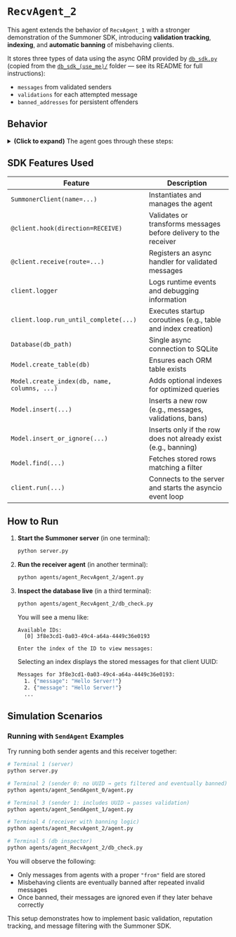 # `RecvAgent_2`

This agent extends the behavior of `RecvAgent_1` with a stronger demonstration of the Summoner SDK, introducing **validation tracking**, **indexing**, and **automatic banning** of misbehaving clients.

It stores three types of data using the async ORM provided by [`db_sdk.py`](db_sdk.py) (copied from the [`db_sdk_(use_me)/`](../db_sdk_(use_me)/) folder — see its README for full instructions):

- `messages` from validated senders  
- `validations` for each attempted message  
- `banned_addresses` for persistent offenders  

## Behavior


<details>
<summary><b>(Click to expand)</b> The agent goes through these steps:</summary>
<br>

1. On startup, the agent initializes the database with three tables:  
   - `messages`: stores all accepted messages  
   - `validations`: logs whether each message was valid  
   - `banned_addresses`: tracks IP addresses that should be ignored  

   It also creates indexes to speed up database lookups.

2. Each time a message arrives:  
   - The `@client.hook` runs first:  
     - If the message is malformed (missing `"remote_addr"` or `"content"`), it logs:  
       ```
       [hook:recv] missing address/content
       ```  
       and discards the message.  
     - Otherwise, it checks whether the address is already banned:  
       ```
       [hook:recv] 127.0.0.1:64790 -> Banned? True
       ```  
       If banned, the message is ignored.  
     - If not banned, it validates whether the content includes a `"from"` field (UUID).  
       - If valid:  
         - Logs:  
           ```
           [hook:recv] 127.0.0.1:64788 valid, id=3f8e3...
           ```  
         - Records a positive validation and forwards the message (with `"from"` stripped) to the receiver.  
       - If invalid:  
         - Logs:  
           ```
           [hook:recv] 127.0.0.1:64790 invalid -> checking if ban is required...
           ```  
         - Records a negative validation.  
         - If this address has sent ≥ 20 invalid messages and fewer than 50% of them were valid, it gets banned:
           ```
           [hook:recv] 127.0.0.1:64790 has been banned
           ```  

3. Validated messages are passed to the `@client.receive` handler, which:  
   - Logs the incoming message:  
     ```
     INFO - Received message from Agent @(id=3f8e3...)
     ```  
   - Stores the `(sender_id, content)` in the database  
   - Queries how many messages this sender has stored so far, and logs:  
     ```
     INFO - Agent @(id=3f8e3...) has now 22 messages stored.
     ```  

4. The agent runs until you stop it (e.g. Ctrl+C).  
   On shutdown, it closes the database connection cleanly.

While it is running, you can inspect the data with the provided [`db_check.py`](db_check.py) script (see [**How to Run**](#how-to-run)).

</details>

## SDK Features Used

| Feature                                      | Description                                                              |
|----------------------------------------------|--------------------------------------------------------------------------|
| `SummonerClient(name=...)`                       | Instantiates and manages the agent                                       |
| `@client.hook(direction=RECEIVE)`            | Validates or transforms messages before delivery to the receiver         |
| `@client.receive(route=...)`                 | Registers an async handler for validated messages                        |
| `client.logger`                              | Logs runtime events and debugging information                            |
| `client.loop.run_until_complete(...)`        | Executes startup coroutines (e.g., table and index creation)             |
| `Database(db_path)`                            | Single async connection to SQLite            |
| `Model.create_table(db)`                     | Ensures each ORM table exists                                            |
| `Model.create_index(db, name, columns, ...)` | Adds optional indexes for optimized queries                              |
| `Model.insert(...)`                          | Inserts a new row (e.g., messages, validations, bans)                    |
| `Model.insert_or_ignore(...)`                | Inserts only if the row does not already exist (e.g., banning)           |
| `Model.find(...)`                            | Fetches stored rows matching a filter                                    |
| `client.run(...)`                            | Connects to the server and starts the asyncio event loop                 |


## How to Run

1. **Start the Summoner server** (in one terminal):
    ```bash
    python server.py
    ```

2. **Run the receiver agent** (in another terminal):
    ```bash
    python agents/agent_RecvAgent_2/agent.py
    ```

3. **Inspect the database live** (in a third terminal):
    ```bash
    python agents/agent_RecvAgent_2/db_check.py
    ```
    You will see a menu like:
    ```
    Available IDs:
      [0] 3f8e3cd1-0a03-49c4-a64a-4449c36e0193

    Enter the index of the ID to view messages:
    ```
    Selecting an index displays the stored messages for that client UUID:
    ```sh
    Messages for 3f8e3cd1-0a03-49c4-a64a-4449c36e0193:
      1. {"message": "Hello Server!"}
      2. {"message": "Hello Server!"}
      ...
    ```


## Simulation Scenarios

### Running with `SendAgent` Examples

Try running both sender agents and this receiver together:

```bash
# Terminal 1 (server)
python server.py

# Terminal 2 (sender 0: no UUID → gets filtered and eventually banned)
python agents/agent_SendAgent_0/agent.py

# Terminal 3 (sender 1: includes UUID → passes validation)
python agents/agent_SendAgent_1/agent.py

# Terminal 4 (receiver with banning logic)
python agents/agent_RecvAgent_2/agent.py

# Terminal 5 (db inspector)
python agents/agent_RecvAgent_2/db_check.py
```

You will observe the following:

* Only messages from agents with a proper `"from"` field are stored
* Misbehaving clients are eventually banned after repeated invalid messages
* Once banned, their messages are ignored even if they later behave correctly

This setup demonstrates how to implement basic validation, reputation tracking, and message filtering with the Summoner SDK.

